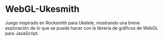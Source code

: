 # WebGL-Ukesmith
Juego inspirado en Rocksmith para Ukelele, mostrando una breve exploración de lo que se puede hacer con la librería de gráficos de WebGL para JavaScript.
